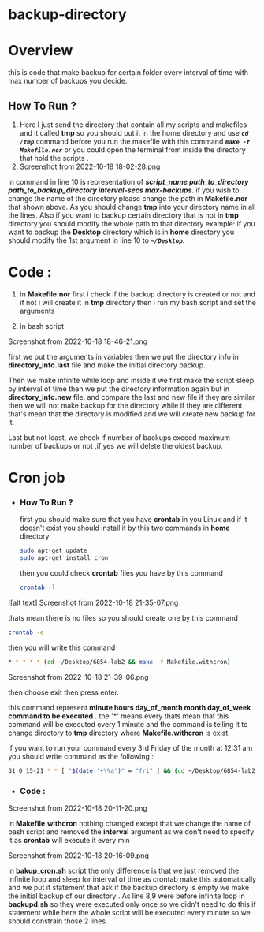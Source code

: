 # backup-directory
# Overview

this is code that make backup for certain folder every interval of time with max number of backups you decide.

## How To Run ?

1. Here I just send the directory that contain all my scripts and makefiles and it called **tmp**  so you should put it in the home directory and use ***`cd /tmp`***  command before you run  the makefile with this command  ***`make -f Makefile.nor`*** or you could open the terminal from inside the directory that hold the scripts . 
2. Screenshot from 2022-10-18 18-02-28.png

in command in line 10 is representation of ***script_name  path_to_directory  path_to_backup_directory  interval-secs  max-backups***.  if you wish to change the name of the directory please change the path in **Makefile.nor**  that shown above.  As you should change **tmp** into your directory name in all the lines. Also if you want to backup certain directory that is not in **tmp** directory you should modify the whole path to that directory example: if you want to backup the **Desktop** directory which is in **home** directory you should modify the 1st argument in  line 10 to ***`~/Desktop`***. 

# Code :

1. in **Makefile.nor**  first i check if the backup directory is created or not and if not i will create it in **tmp** directory then i run my bash script and set the arguments

2. in bash script

  Screenshot from 2022-10-18 18-46-21.png

first we put the arguments in variables then we put the directory info in **directory_info.last** file and make the initial directory backup.


Then we make infinite while loop and inside it we first make the script sleep by interval of time then we put the directory information again but  in **directory_info.new** file. and compare the last and new file if they are similar then we will not make backup for the directory while if they are different that's mean that the directory is modified and we will create new backup for it.

Last but not least, we check if number of backups exceed maximum number of backups or not ,if yes we will delete the oldest backup.

# Cron job

- ### How To Run ?

  first you should make sure that you have **crontab** in you Linux and if it doesn't exist you should install it by this two commands in **home** directory 

  ```bash
  sudo apt-get update
  sudo apt-get install cron
  ```

  then you could check **crontab** files you have by this command

  ```bash
  crontab -l
  ```

 ![alt text] Screenshot from 2022-10-18 21-35-07.png

  thats mean there is no files so you should create one by this command
  
  ```bash
  crontab -e
  ```
  
   then you will write this command 
  
  ```bash
  * * * * * (cd ~/Desktop/6854-lab2 && make -f Makefile.withcron)
  ```
  
Screenshot from 2022-10-18 21-39-06.png
  
  then choose exit then press enter.
  
   this command represent **minute  hours  day_of_month  month  day_of_week  command to be executed** . the '*' means every thats mean that this command will be executed every 1 minute and the command is telling it to change directory to **tmp** directory where **Makefile.withcron** is exist.
  
  if you want to run your command every 3rd Friday of the month at 12:31 am you should write command as the following :
  
  ```bash
  31 0 15-21 * * [ "$(date '+\%a')" = "fri" ] && (cd ~/Desktop/6854-lab2 && make -f Makefile.withcron)
  ```
  
  

- ### Code :

Screenshot from 2022-10-18 20-11-20.png

in **Makefile.withcron** nothing changed except that we change the name of bash script and removed the **interval** argument as we don't need to specify it as **crontab** will execute it every min 

Screenshot from 2022-10-18 20-16-09.png



in **bakup_cron.sh** script the only difference is that we just removed the infinite loop and sleep for interval of time as crontab make this automatically and we put if statement that ask if the backup directory is empty we make the initial backup of our directory . As line 8,9  were before infinite loop in **backupd.sh** so they were executed only once so we didn't need to do this if statement while here the whole script will be executed every minute so we should constrain those 2 lines.  







